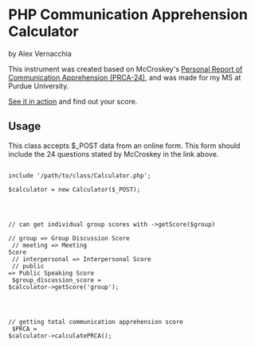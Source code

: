 <h1>PHP Communication Apprehension Calculator</h1>
<p>by Alex Vernacchia</p>

<p>This instrument was created based on McCroskey's <a href="http://www.jamescmccroskey.com/measures/prca24.htm" target="_blank">Personal Report of Communication Apprehension (PRCA-24)</a>, and was made for my MS at Purdue University.</p>

<p><a href="http://ca.alexvernacchia.com" target="_blank">See it in action</a> and find out your score.</p>

<h2>Usage</h2>
<p>This class accepts $_POST data from an online form. This form should include the 24 questions stated by McCroskey in the link above.</p>
<p>
<code>
include '/path/to/class/Calculator.php';<br />
$calculator = new Calculator($_POST);<br /><br />

// can get individual group scores with ->getScore($group)<br />
// group   => Group Discussion Score<br />
// meeting => Meeting Score<br />
// interpersonal => Interpersonal Score<br />
// public => Public Speaking Score<br />
$group_discussion_score = $calculator->getScore('group');<br /><br />

// getting total communication apprehension score<br />
$PRCA = $calculator->calculatePRCA();
</code>
</p>
